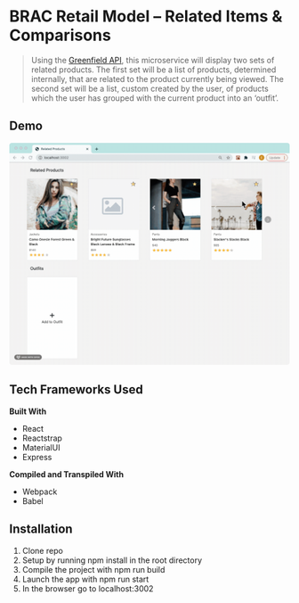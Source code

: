 # BRAC Retail Model – Related Items & Comparisons
> Using the [Greenfield API](https://gist.github.com/teddim/e9b76cd5b4fb617afeb6dfb65796d416#file-products_api-md), this microservice will display two sets of related products. The first set will be a list of products, determined internally, that are related to the product currently being viewed. The second set will be a list, custom created by the user, of products which the user has grouped with the current product into an ‘outfit’.
## Demo
![](demo.gif)
## Tech Frameworks Used
**Built With**
* React
* Reactstrap
* MaterialUI
* Express

**Compiled and Transpiled With**
* Webpack
* Babel
## Installation
1. Clone repo
2. Setup by running npm install in the root directory
3. Compile the project with npm run build
4. Launch the app with npm run start
5. In the browser go to localhost:3002
